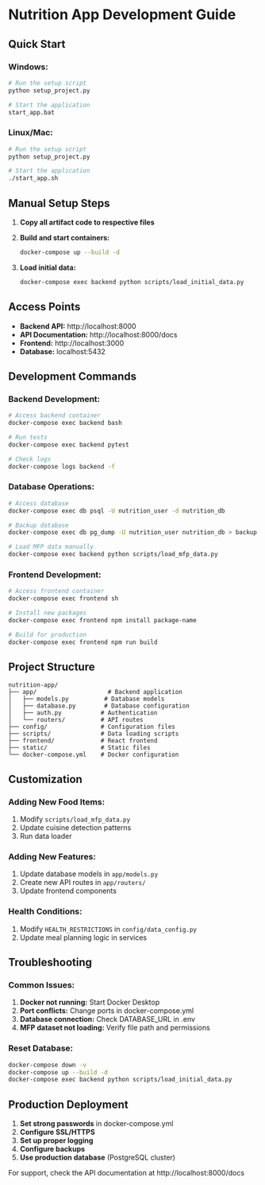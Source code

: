 # Nutrition App Development Guide

## Quick Start

### Windows:
```bash
# Run the setup script
python setup_project.py

# Start the application
start_app.bat
```

### Linux/Mac:
```bash
# Run the setup script
python setup_project.py

# Start the application
./start_app.sh
```

## Manual Setup Steps

1. **Copy all artifact code to respective files**
2. **Build and start containers:**
   ```bash
   docker-compose up --build -d
   ```

3. **Load initial data:**
   ```bash
   docker-compose exec backend python scripts/load_initial_data.py
   ```

## Access Points

- **Backend API:** http://localhost:8000
- **API Documentation:** http://localhost:8000/docs
- **Frontend:** http://localhost:3000
- **Database:** localhost:5432

## Development Commands

### Backend Development:
```bash
# Access backend container
docker-compose exec backend bash

# Run tests
docker-compose exec backend pytest

# Check logs
docker-compose logs backend -f
```

### Database Operations:
```bash
# Access database
docker-compose exec db psql -U nutrition_user -d nutrition_db

# Backup database
docker-compose exec db pg_dump -U nutrition_user nutrition_db > backup.sql

# Load MFP data manually
docker-compose exec backend python scripts/load_mfp_data.py
```

### Frontend Development:
```bash
# Access frontend container
docker-compose exec frontend sh

# Install new packages
docker-compose exec frontend npm install package-name

# Build for production
docker-compose exec frontend npm run build
```

## Project Structure

```
nutrition-app/
├── app/                    # Backend application
│   ├── models.py          # Database models
│   ├── database.py        # Database configuration
│   ├── auth.py           # Authentication
│   └── routers/          # API routes
├── config/               # Configuration files
├── scripts/              # Data loading scripts  
├── frontend/             # React frontend
├── static/               # Static files
└── docker-compose.yml    # Docker configuration
```

## Customization

### Adding New Food Items:
1. Modify `scripts/load_mfp_data.py`
2. Update cuisine detection patterns
3. Run data loader

### Adding New Features:
1. Update database models in `app/models.py`
2. Create new API routes in `app/routers/`
3. Update frontend components

### Health Conditions:
1. Modify `HEALTH_RESTRICTIONS` in `config/data_config.py`
2. Update meal planning logic in services

## Troubleshooting

### Common Issues:
1. **Docker not running:** Start Docker Desktop
2. **Port conflicts:** Change ports in docker-compose.yml
3. **Database connection:** Check DATABASE_URL in .env
4. **MFP dataset not loading:** Verify file path and permissions

### Reset Database:
```bash
docker-compose down -v
docker-compose up --build -d
docker-compose exec backend python scripts/load_initial_data.py
```

## Production Deployment

1. **Set strong passwords** in docker-compose.yml
2. **Configure SSL/HTTPS** 
3. **Set up proper logging**
4. **Configure backups**
5. **Use production database** (PostgreSQL cluster)

For support, check the API documentation at http://localhost:8000/docs
